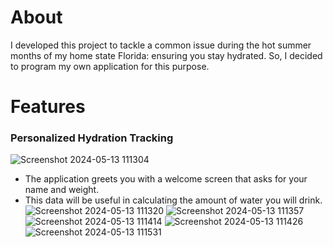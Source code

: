# About
I developed this project to tackle a common issue during the hot summer months of my home state Florida: ensuring you stay hydrated. So, I decided to program my own application for this purpose.

# Features
### Personalized Hydration Tracking
![Screenshot 2024-05-13 111304](https://github.com/alejgonza04/water-tracker-application/assets/149022594/f1d3ce68-759a-4521-8239-666ad22e2290)
- The application greets you with a welcome screen that asks for your name and weight.
- This data will be useful in calculating the amount of water you will drink.
![Screenshot 2024-05-13 111320](https://github.com/alejgonza04/water-tracker-application/assets/149022594/29e5669e-7ec5-4184-a798-975840c9d698)
![Screenshot 2024-05-13 111357](https://github.com/alejgonza04/water-tracker-application/assets/149022594/d8377981-488c-43e0-a94b-b212fc999160)
![Screenshot 2024-05-13 111414](https://github.com/alejgonza04/water-tracker-application/assets/149022594/b8c1409a-6e1f-4b17-9e6e-15451e6960b7)
![Screenshot 2024-05-13 111426](https://github.com/alejgonza04/water-tracker-application/assets/149022594/7ce206f0-4bed-4a6f-a3a9-d70f8c0044c7)
![Screenshot 2024-05-13 111531](https://github.com/alejgonza04/water-tracker-application/assets/149022594/1523f373-bfde-4c49-8a86-39e1365aa5b9)
